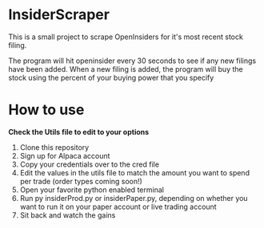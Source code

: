 # InsiderScraper
This is a small project to scrape OpenInsiders for it's most recent stock filing.

The program will hit openinsider every 30 seconds to see if any new filings have been added.
When a new filing is added, the program will buy the stock using the percent of your buying power that you specify

<h1>How to use</h1>


<b>Check the Utils file to edit to your options</b>
1. Clone this repository
2. Sign up for Alpaca account
3. Copy your credentials over to the cred file
4. Edit the values in the utils file to match the amount you want to spend per trade (order types coming soon!)
5. Open your favorite python enabled terminal
6. Run py insiderProd.py or insiderPaper.py, depending on whether you want to run it on your paper account or live trading account
7. Sit back and watch the gains
